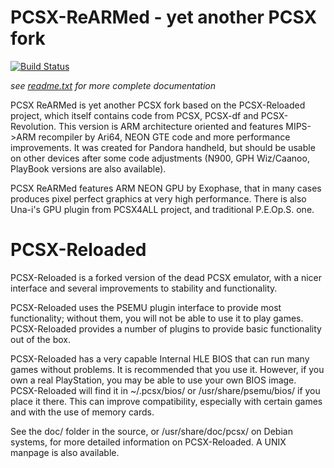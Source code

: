 PCSX-ReARMed - yet another PCSX fork
====================================

[![Build Status](https://travis-ci.org/notaz/pcsx_rearmed.svg?branch=master)](https://travis-ci.org/notaz/pcsx_rearmed)

*see [readme.txt](readme.txt) for more complete documentation*

PCSX ReARMed is yet another PCSX fork based on the PCSX-Reloaded project,
which itself contains code from PCSX, PCSX-df and PCSX-Revolution. This
version is ARM architecture oriented and features MIPS->ARM recompiler by
Ari64, NEON GTE code and more performance improvements. It was created for
Pandora handheld, but should be usable on other devices after some code
adjustments (N900, GPH Wiz/Caanoo, PlayBook versions are also available).

PCSX ReARMed features ARM NEON GPU by Exophase, that in many cases produces
pixel perfect graphics at very high performance. There is also Una-i's GPU
plugin from PCSX4ALL project, and traditional P.E.Op.S. one.


PCSX-Reloaded
=============

PCSX-Reloaded is a forked version of the dead PCSX emulator, with a nicer
interface and several improvements to stability and functionality.

PCSX-Reloaded uses the PSEMU plugin interface to provide most functionality;
without them, you will not be able to use it to play games. PCSX-Reloaded
provides a number of plugins to provide basic functionality out of the box.

PCSX-Reloaded has a very capable Internal HLE BIOS that can run many games
without problems. It is recommended that you use it. However, if you own a
real PlayStation, you may be able to use your own BIOS image. PCSX-Reloaded
will find it in ~/.pcsx/bios/ or /usr/share/psemu/bios/ if you place it there.
This can improve compatibility, especially with certain games and with the
use of memory cards.

See the doc/ folder in the source, or /usr/share/doc/pcsx/ on Debian systems,
for more detailed information on PCSX-Reloaded. A UNIX manpage is also
available.
